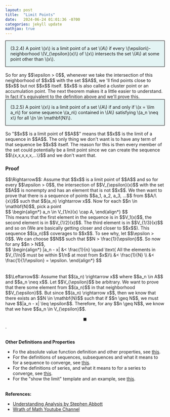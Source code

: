 ```yaml
---
layout: post
title:  "Limit Points"
date:   2024-06-24 01:01:36 -0700
categories: jekyll update
mathjax: true
---
```

<div style="background-color: #E3F4F4; padding: 15px 15px 15px 15px; border:1px solid black;">
  (3.2.4) A point \(x\) is a limit point of a set \(A\) if every \(\epsilon\)-neighborhood \(V_{\epsilon}(x)\) of \(x\) intersects the set \(A\) at some point other than \(x\).
</div>
<br>
So for any $$\epsilon > 0$$, whenever we take the intersection of this neighborhood of $$x$$ with the set $$A$$, we 'll find points close to $$x$$ but not $$x$$ itself. $$x$$ is also called a cluster point or an accumulation point. The next theorem makes it a little easier to understand. In fact it's equivalent to the definition above and we'll prove this.
<!------------------------------------------------------------------------------------>
<div style="background-color: #E3F4F4; padding: 15px 15px 15px 15px; border:1px solid black;">
  (3.2.5) A point \(x\) is a limit point of a set \(A\) if and only if \(x = \lim a_n\) for some sequence \(a_n\) contained in \(A\) satisfying \(a_n \neq x\) for all \(n \in \mathbf{N}\).
</div>
<br>
So "$$x$$ is a limit point of $$A$$" means that $$x$$ is the limit of a sequence in $$A$$. The only thing we don't want is to have any term of that sequence be $$x$$ itself. The reason for this is then every member of the set could potentially be a limit point since we can create the sequence $$\{x,x,x,x,x,...\}$$ and we don't want that.
<!------------------------------------------------------------------------------------>
<h3>Proof</h3>
$$\Rightarrow$$: Assume that $$x$$ is a limit point of $$A$$ and so for every $$\epsilon > 0$$, the intersection of $$V_{\epsilon}(x)$$ with the set $$A$$ is nonempty and has an element that is not $$x$$. We then want to prove that there is a sequence of points $$a_1, a_2, a_3, ...$$ from $$A/\{x\}$$ such that $$(a_n) \rightarrow x$$. Now for each $$n \in \mathbf{N}$$, pick a point
<div>
$$
\begin{align*}
a_n \in V_{1/n}(x) \cap A,
\end{align*}
$$
</div>
This means that the first element in the sequence is in $$V_1(x)$$, the second element is in $$V_{1/2}(x)$$. The third element is in $$V_{1/3}(x)$$ and so on (We are basically getting closer and closer to $$x$$). This sequence $$(a_n)$$ coverages to $$x$$. To see why, let $$\epsilon > 0$$. We can choose $$N$$ such that $$N > \frac{1}{\epsilon}$$. So now for any $$n > N$$, 
<div>
$$
\begin{align*}
|a_n - x| &< \frac{1}{n} \quad \text{ All the elements in $V_{1/n}$ must be within $1/n$ at most from $x$}\\
&< \frac{1}{N} \\
&< \frac{1}{1/\epsilon} = \epsilon.
\end{align*}
$$
</div>

<br>
<br>
$$\Leftarrow$$: Assume that $$(a_n) \rightarrow x$$ where $$a_n \in A$$ and $$a_n \neq x$$. Let $$V_{\epsilon}$$ be arbitrary. We want to prove that there some element from $$(a_n)$$ in that neighborhood $$V_{\epsilon}$$. But since $$(a_n) \rightarrow x$$, then we know that there exists an $$N \in \mathbf{N}$$ such that if $$n \geq N$$, we must have $$|a_n - x| \leq \epsilon$$. Therefore, for any $$n \geq N$$, we know that we have $$a_n \in V_{\epsilon}$$. 

$$\blacksquare$$.
<br>
<br>
<!------------------------------------------------------------------------------------>
<b>Other Definitions and Properties</b>
<ul>
<li>Fo the absolute value function definition and other properties, see <a href="https://strncat.github.io/jekyll/update/2024/05/26/analysis-absolute-value-properties.html">this</a>.</li>

<li>For the definitions of sequences, subsequences and what it means to for a sequence to converge, see <a href="https://strncat.github.io/jekyll/update/2024/05/21/analysis-seq-definitions.html">this</a>.</li>

<li>For the definitions of series, and what it means to for a series to converge, see <a href="https://strncat.github.io/jekyll/update/2024/06/10/analysis-series-definitions.html">this</a>.</li>

<li>For the "show the limit" template and an example, see <a href="https://strncat.github.io/jekyll/update/2024/05/12/analysis-seq-limit-template.html">this</a>.</li>
</ul>
<br>
<!------------------------------------------------------------------------------------>
<b>References:</b>
<ul>
<li><a href="https://www.amazon.com/Understanding-Analysis-Undergraduate-Texts-Mathematics/dp/1493927116">Understanding Analysis by Stephen Abbott</a></li>
<li><a href="https://www.youtube.com/watch?v=RmsvftFNMtE">Wrath of Math Youtube Channel</a></li>
</ul>